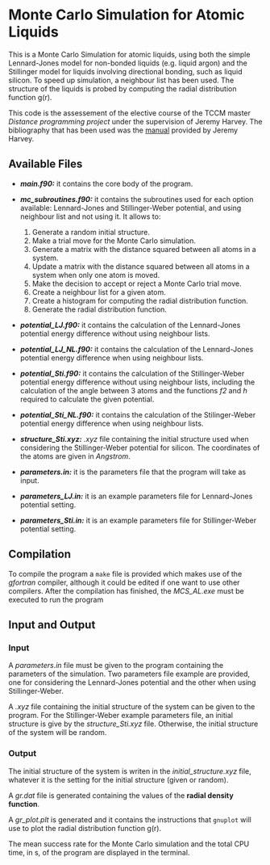# Monte Carlo Simulation for Atomic Liquids
This is a Monte Carlo Simulation for atomic liquids, using both the simple Lennard-Jones model for non-bonded liquids (e.g. liquid argon) and the Stillinger model for liquids involving directional bonding, such as liquid silicon. To speed up simulation, a neighbour list has been used. The structure of the liquids is probed by computing the radial distribution function g(r).

This code is the assessement of the elective course of the TCCM master *Distance programming project* under the supervision of Jeremy Harvey. The bibliography that has been used was the [manual](https://p.cygnus.cc.kuleuven.be/bbcswebdav/pid-35510697-dt-content-rid-336889721_2/courses/B-KUL-G0Z40a-2223/tccm_distance_unit_manual_2022%282%29.pdf) provided by Jeremy Harvey.


## Available Files
* ***main.f90:*** it contains the core body of the program.
* ***mc_subroutines.f90:*** it contains the subroutines used for each option available: Lennard-Jones and Stillinger-Weber potential, and using neighbour list and not using it. It allows to:
  1. Generate a random initial structure.
  2. Make a trial move for the Monte Carlo simulation.
  3. Generate a matrix with the distance squared between all atoms in a system.
  4. Update a matrix with the distance squared between all atoms in a system when only one atom is moved.
  5. Make the decision to accept or reject a Monte Carlo trial move.
  6. Create a neighbour list for a given atom.
  7. Create a histogram for computing the radial distribution function.
  8. Generate the radial distribution function.
* ***potential_LJ.f90:*** it contains the calculation of the Lennard-Jones potential energy difference without using neighbour lists.
* ***potential_LJ_NL.f90:*** it contains the calculation of the Lennard-Jones potential energy difference when using neighbour lists.
* ***potential_Sti.f90:*** it contains the calculation of the Stillinger-Weber potential energy difference without using neighbour lists, including the calculation of the angle between 3 atoms and the functions *f2* and *h* required to calculate the given potential.
* ***potential_Sti_NL.f90:*** it contains the calculation of the Stilinger-Weber potential energy difference when using neighbour lists.

* ***structure_Sti.xyz:*** *.xyz* file containing the initial structure used when considering the Stillinger-Weber potential for silicon. The coordinates of the atoms are given in *Angstrom*.
* ***parameters.in:*** it is the parameters file that the program will take as input. 
* ***parameters_LJ.in:*** it is an example parameters file for Lennard-Jones potential setting.
* ***parameters_Sti.in:*** it is an example parameters file for Stillinger-Weber potential setting.

## Compilation
To compile the program a `make` file is provided which makes use of the *gfortran* compiler, although it could be edited if one want to use other compilers. After the compilation has finished, the *MCS_AL.exe* must be executed to run the program

## Input and Output
### Input
A *parameters.in* file must be given to the program containing the parameters of the simulation. Two parameters file example are provided, one for considering the Lennard-Jones potential and the other when using Stillinger-Weber. 

A *.xyz* file containing the initial structure of the system can be given to the program. For the Stillinger-Weber example parameters file, an initial structure is give by the *structure_Sti.xyz* file. Otherwise, the initial structure of the system will be random.


### Output
The initial structure of the system is writen in the *initial_structure.xyz* file, whatever it is the setting for the initial structure (given or random).

A *gr.dat* file is generated containing the values of the **radial density function**.

A *gr_plot.plt* is generated and it contains the instructions that `gnuplot` will use to plot the radial distribution function g(r).

The mean success rate for the Monte Carlo simulation and the total CPU time, in s, of the program are displayed in the terminal.

